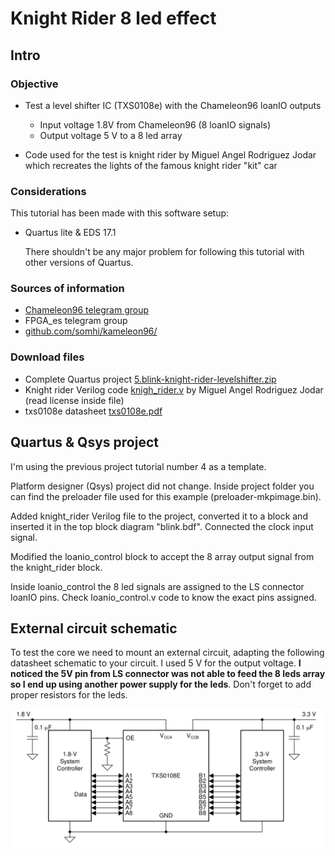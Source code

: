 # Knight Rider 8 led effect

Intro
-----

### Objective

* Test a level shifter IC (TXS0108e) with the Chameleon96 loanIO outputs
  * Input voltage 1.8V from Chameleon96 (8 loanIO signals)
  * Output voltage 5 V to a 8 led array

* Code used for the test is knight rider by Miguel Angel Rodriguez Jodar which recreates the lights of the famous knight rider "kit" car


### Considerations
This tutorial has been made with this software setup:

* Quartus lite & EDS 17.1

  There shouldn't be any major problem for following this tutorial with other versions of Quartus.

### Sources of information

* [Chameleon96 telegram group](https://t.me/Chameleon96)
* FPGA_es telegram group
* [github.com/somhi/kameleon96/](https://github.com/somhi/kameleon96)


### Download files

* Complete Quartus project [5.blink-knight-rider-levelshifter.zip](./5.blink-knight-rider-levelshifter.zip)  
* Knight rider Verilog code [knigh_rider.v](./knigh_rider.v) by Miguel Angel Rodriguez Jodar (read license inside file)
* txs0108e datasheet [txs0108e.pdf](./txs0108e.pdf)



Quartus & Qsys project
--------------------

I'm using the previous project tutorial number 4 as a template.

Platform designer (Qsys) project did not change. Inside project folder you can find the preloader file used for this example (preloader-mkpimage.bin).

Added knight_rider Verilog file to the project, converted it to a block and inserted it in the top block diagram "blink.bdf".  Connected the clock input signal. 

Modified the loanio_control block to accept the 8 array output signal from the knight_rider block.

Inside loanio_control the 8 led signals are assigned to the LS connector loanIO pins. Check loanio_control.v code to know the exact pins assigned.



External circuit schematic
--------------------------

To test the core we need to mount an external circuit, adapting the following datasheet schematic to your circuit. I used 5 V for the output voltage. **I noticed the 5V pin from LS connector was not able to feed the 8 leds array so I end up using another power supply for the leds**. Don't forget to add proper resistors for the leds.


![](./schematic.png)




